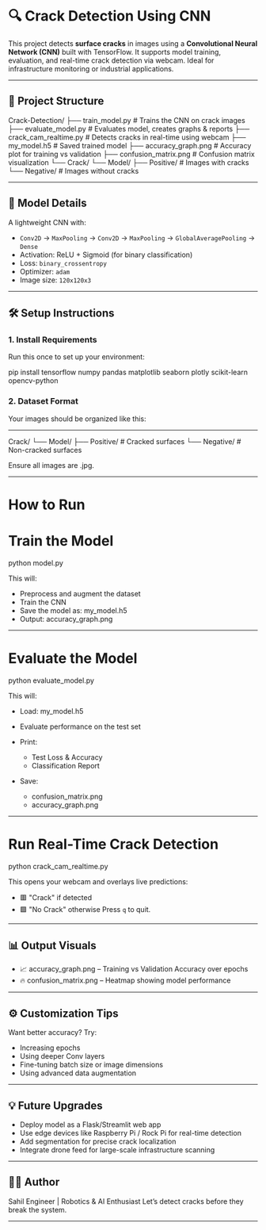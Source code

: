 # 🔍 Crack Detection Using CNN

This project detects **surface cracks** in images using a **Convolutional Neural Network (CNN)** built with TensorFlow. It supports model training, evaluation, and real-time crack detection via webcam. Ideal for infrastructure monitoring or industrial applications.

--------------------------------------------------

## 📁 Project Structure

Crack-Detection/
├── train\_model.py           # Trains the CNN on crack images
├── evaluate\_model.py        # Evaluates model, creates graphs & reports
├── crack\_cam\_realtime.py    # Detects cracks in real-time using webcam
├── my\_model.h5              # Saved trained model
├── accuracy\_graph.png       # Accuracy plot for training vs validation
├── confusion\_matrix.png     # Confusion matrix visualization
└── Crack/
└── Model/
├── Positive/        # Images with cracks
└── Negative/        # Images without cracks

--------------------------------------------------

## 🧠 Model Details

A lightweight CNN with:
- `Conv2D` → `MaxPooling` → `Conv2D` → `MaxPooling` → `GlobalAveragePooling` → `Dense`
- Activation: ReLU + Sigmoid (for binary classification)
- Loss: `binary_crossentropy`
- Optimizer: `adam`
- Image size: `120x120x3`

---

## 🛠️ Setup Instructions

### 1. **Install Requirements**
Run this once to set up your environment:


pip install tensorflow numpy pandas matplotlib seaborn plotly scikit-learn opencv-python


### 2. **Dataset Format**

Your images should be organized like this:

--------------------------------------------------
Crack/
└── Model/
    ├── Positive/        # Cracked surfaces
    └── Negative/        # Non-cracked surfaces


Ensure all images are  .jpg.

--------------------------------------------------

# How to Run

# Train the Model


python model.py


This will:

* Preprocess and augment the dataset
* Train the CNN
* Save the model as: my_model.h5
* Output: accuracy_graph.png

--------------------------------------------------

# Evaluate the Model


python evaluate_model.py

This will:

* Load: my_model.h5
* Evaluate performance on the test set
* Print:

  * Test Loss & Accuracy
  * Classification Report
* Save:

  * confusion_matrix.png
  * accuracy_graph.png

--------------------------------------------------

# Run Real-Time Crack Detection

python crack_cam_realtime.py

This opens your webcam and overlays live predictions:

* 🟥 "Crack" if detected
* 🟩 "No Crack" otherwise
  Press `q` to quit.

--------------------------------------------------

## 📊 Output Visuals

* 📈 accuracy_graph.png – Training vs Validation Accuracy over epochs
* 🔥 confusion_matrix.png – Heatmap showing model performance

---

## ⚙️ Customization Tips

Want better accuracy? Try:

* Increasing epochs
* Using deeper Conv layers
* Fine-tuning batch size or image dimensions
* Using advanced data augmentation

---

## 💡 Future Upgrades

* Deploy model as a Flask/Streamlit web app
* Use edge devices like Raspberry Pi / Rock Pi for real-time detection
* Add segmentation for precise crack localization
* Integrate drone feed for large-scale infrastructure scanning

--------------------------------------------------

## 👨‍💻 Author

Sahil
Engineer | Robotics & AI Enthusiast 
Let’s detect cracks before they break the system.

--------------------------------------------------
